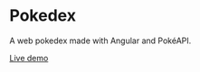 # Pokedex

A web pokedex made with Angular and PokéAPI.

[Live demo](https://vinilsilv.github.io/pokedex/)

